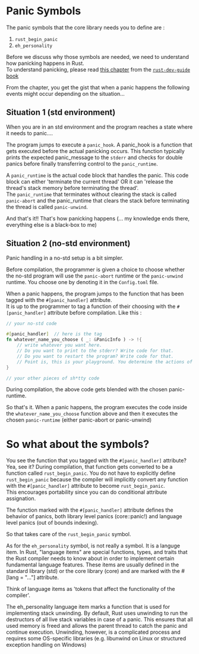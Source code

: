 # Panic Symbols  

The panic symbols that the core library needs you to define are :  
1. `rust_begin_panic`
2. `eh_personality`

Before we discuss why those symbols are needed, we need to understand how panicking happens in Rust.  
To understand panicking, please read [this chapter](https://rustc-dev-guide.rust-lang.org/panic-implementation.html) from the [`rust-dev-guide` book](https://rustc-dev-guide.rust-lang.org/)  

From the chapter, you get the gist that when a panic happens the following events might occur depending on the situation...

## Situation 1 (std environment)
When you are in an std environment and the program reaches a state where it needs to panic....  

The program jumps to execute a `panic_hook`. A panic_hook is a function that gets executed before the actual panicking occurs. This function typically prints the expected panic_message to the `stderr` and checks for double panics before finally transferring control to the `panic_runtime`.  

A `panic_runtime` is the actual code block that handles the panic. This code block can either 'terminate the current thread' OR it can 'release the thread's stack memory before terminating the thread'.  
The `panic_runtime` that terminates without clearing the stack is called `panic-abort` and the panic_runtime that clears the stack before terminating the thread is called `panic-unwind`.  

And that's it!! That's how panicking happens (... my knowledge ends there, everything else is a black-box to me)


## Situation 2 (no-std environment)
Panic handling in a no-std setup is a bit simpler.  

Before compilation, the programmer is given a choice to choose whether the no-std program will use the `panic-abort` runtime or the `panic-unwind` runtime. You choose one by denoting it in the `Config.toml` file.  

When a panic happens, the program jumps to the function that has been tagged with the `#[panic_handler]` attribute.  
It is up to the programmer to tag a function of their choosing with the `#[panic_handler]` attribute before compilation. Like this :  
```rust
// your no-std code

#[panic_handler]  // here is the tag
fn whatever_name_you_choose ( _: &PanicInfo ) -> !{
    // write whatever you want here.  
    // Do you want to print to the stderr? Write code for that.  
    // Do you want to restart the program? Write code for that. 
    // Point is, this is your playground. You determine the actions of the panic_handler
}

// your other pieces of sh*tty code
```

During compilation, the above code gets blended with the chosen panic-runtime.   

So that's it. When a panic happens, the program executes the code inside the `whatever_name_you_choose` function above and then it executes the chosen `panic-runtime` (either panic-abort or panic-unwind)


# So what about the symbols? 

You see the function that you tagged with the `#[panic_handler]` attribute? Yea, see it? During compilation, that function gets converted to be a function called `rust_begin_panic`. You do not have to explicitly define `rust_begin_panic` because the compiler will implicitly convert any function with the `#[panic_handler]` attribute to become `rust_begin_panic`.  
This encourages portability since you can do conditional attribute assignation.   

The function marked with the `#[panic_handler]` attribute defines the behavior of panics, both library level panics (core::panic!) and language level panics (out of bounds indexing).  

So that takes care of the `rust_begin_panic` symbol.  

As for the `eh_personality` symbol, is not really a symbol. It is a languge item. In Rust, "language items" are special functions, types, and traits that the Rust compiler needs to know about in order to implement certain fundamental language features. These items are usually defined in the standard library (std) or the core library (core) and are marked with the #[lang = "..."] attribute.  

Think of language items as 'tokens that affect the functionality of the compiler'.  

The eh_personality language item marks a function that is used for implementing stack unwinding. By default, Rust uses unwinding to run the destructors of all live stack variables in case of a panic. This ensures that all used memory is freed and allows the parent thread to catch the panic and continue execution. Unwinding, however, is a complicated process and requires some OS-specific libraries (e.g. libunwind on Linux or structured exception handling on Windows)   




